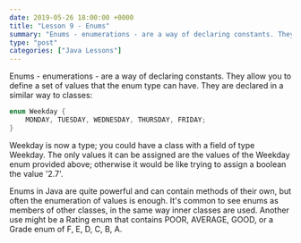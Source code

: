 ```yaml
---
date: 2019-05-26 18:00:00 +0000
title: "Lesson 9 - Enums"
summary: "Enums - enumerations - are a way of declaring constants. They allow you to define a set of values that the enum type can have."
type: "post"
categories: ["Java Lessons"]
---
```


Enums - enumerations - are a way of declaring constants. They allow you to define a set of values that the enum type can have. They are declared in a similar way to classes:

```java
enum Weekday {
    MONDAY, TUESDAY, WEDNESDAY, THURSDAY, FRIDAY;
}
```

Weekday is now a type; you could have a class with a field of type Weekday. The only values it can be assigned are the values of the Weekday enum provided above; otherwise it would be like trying to assign a boolean the value '2.7'.

Enums in Java are quite powerful and can contain methods of their own, but often the enumeration of values is enough. It's common to see enums as members of other classes, in the same way inner classes are used. Another use might be a Rating enum that contains POOR, AVERAGE, GOOD, or a Grade enum of F, E, D, C, B, A.
